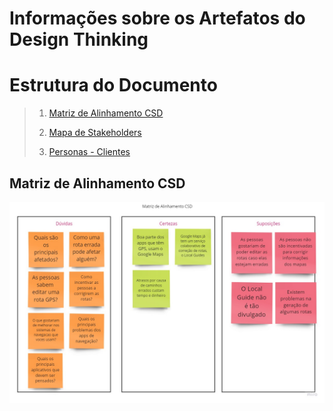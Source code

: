 # Informações sobre os Artefatos do Design Thinking

# Estrutura do Documento
>
>1. [Matriz de Alinhamento CSD](#matriz-de-alinhamento-csd)
>
>2. [Mapa de Stakeholders](./images/Rotas%20GPS%20-%20Mapa%20de%20Stakeholders.jpg)
>3. [Personas - Clientes](./images/Rotas%20GPS%20-%20Personas%20-%20Clientes.jpg)

## Matriz de Alinhamento CSD

![Matriz de Alinhamento CSD](./images/Rotas%20GPS%20-%20Matriz%20de%20Alinhamento%20CSD.jpg)

